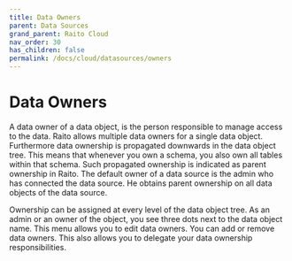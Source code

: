 ```yaml
---
title: Data Owners
parent: Data Sources
grand_parent: Raito Cloud
nav_order: 30
has_children: false
permalink: /docs/cloud/datasources/owners
---
```


# Data Owners

A data owner of a data object, is the person responsible to manage access to the data. Raito allows multiple data owners for a single data object. Furthermore data ownership is propagated downwards in the data object tree. This means that whenever you own a schema, you also own all tables within that schema. Such propagated ownership is indicated as parent ownership in Raito. The default owner of a data source is the admin who has connected the data source. He obtains parent ownership on all data objects of the data source.

Ownership can be assigned at every level of the data object tree. As an admin or an owner of the object, you see three dots next to the data object name. This menu allows you to edit data owners. You can add or remove data owners. This also allows you to delegate your data ownership responsibilities.
